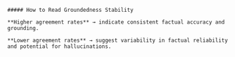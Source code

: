 
    ##### How to Read Groundedness Stability

    **Higher agreement rates** → indicate consistent factual accuracy and grounding.

    **Lower agreement rates** → suggest variability in factual reliability and potential for hallucinations.
    